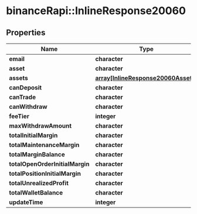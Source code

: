 # binanceRapi::InlineResponse20060


## Properties
Name | Type | Description | Notes
------------ | ------------- | ------------- | -------------
**email** | **character** |  | 
**asset** | **character** |  | 
**assets** | [**array[InlineResponse20060Assets]**](inline_response_200_60_assets.md) |  | 
**canDeposit** | **character** |  | 
**canTrade** | **character** |  | 
**canWithdraw** | **character** |  | 
**feeTier** | **integer** |  | 
**maxWithdrawAmount** | **character** |  | 
**totalInitialMargin** | **character** |  | 
**totalMaintenanceMargin** | **character** |  | 
**totalMarginBalance** | **character** |  | 
**totalOpenOrderInitialMargin** | **character** |  | 
**totalPositionInitialMargin** | **character** |  | 
**totalUnrealizedProfit** | **character** |  | 
**totalWalletBalance** | **character** |  | 
**updateTime** | **integer** |  | 


